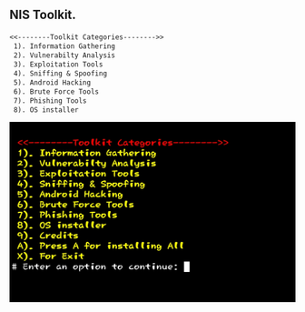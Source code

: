 ## NIS Toolkit.

```
<<--------Toolkit Categories-------->>
 1). Information Gathering
 2). Vulnerabilty Analysis
 3). Exploitation Tools
 4). Sniffing & Spoofing
 5). Android Hacking
 6). Brute Force Tools
 7). Phishing Tools
 8). OS installer
```

![nistoolkit](nistoolkit.jpg)